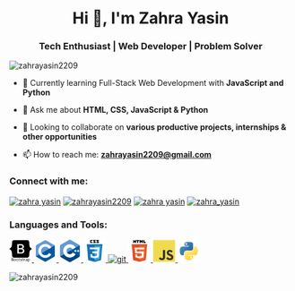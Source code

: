 <h1 align="center">Hi 👋, I'm Zahra Yasin</h1>
<h3 align="center">Tech Enthusiast | Web Developer | Problem Solver</h3>

<p align="left"> <img src="https://komarev.com/ghpvc/?username=zahrayasin2209&label=Profile%20views&color=0e75b6&style=flat" alt="zahrayasin2209" /> </p>

- 🌱 Currently learning Full-Stack Web Development with **JavaScript and Python**

- 💬 Ask me about **HTML, CSS, JavaScript & Python**

- 👯 Looking to collaborate on **various productive projects, internships & other opportunities**

- 📫 How to reach me: **zahrayasin2209@gmail.com**

<h3 align="left">Connect with me:</h3>
<p align="left">
<a href="www.linkedin.com/in/zahra-yasin-18b3a6246" target="blank"><img align="center" src="https://raw.githubusercontent.com/rahuldkjain/github-profile-readme-generator/master/src/images/icons/Social/linked-in-alt.svg" alt="zahra yasin" height="30" width="40" /></a>
<a href="https://instagram.com/zahrayasin2209" target="blank"><img align="center" src="https://raw.githubusercontent.com/rahuldkjain/github-profile-readme-generator/master/src/images/icons/Social/instagram.svg" alt="zahrayasin2209" height="30" width="40" /></a>
<a href="https://www.hackerrank.com/zahrayasin2209?hr_r=1" target="blank"><img align="center" src="https://raw.githubusercontent.com/rahuldkjain/github-profile-readme-generator/master/src/images/icons/Social/hackerrank.svg" alt="zahra yasin" height="30" width="40" /></a>
<a href="https://www.leetcode.com/zahra_yasin" target="blank"><img align="center" src="https://raw.githubusercontent.com/rahuldkjain/github-profile-readme-generator/master/src/images/icons/Social/leet-code.svg" alt="zahra_yasin" height="30" width="40" /></a>
</p>

<h3 align="left">Languages and Tools:</h3>
<p align="left"> <a href="https://getbootstrap.com" target="_blank" rel="noreferrer"> <img src="https://raw.githubusercontent.com/devicons/devicon/master/icons/bootstrap/bootstrap-plain-wordmark.svg" alt="bootstrap" width="40" height="40"/> </a> <a href="https://www.cprogramming.com/" target="_blank" rel="noreferrer"> <img src="https://raw.githubusercontent.com/devicons/devicon/master/icons/c/c-original.svg" alt="c" width="40" height="40"/> </a> <a href="https://www.w3schools.com/cpp/" target="_blank" rel="noreferrer"> <img src="https://raw.githubusercontent.com/devicons/devicon/master/icons/cplusplus/cplusplus-original.svg" alt="cplusplus" width="40" height="40"/> </a> <a href="https://www.w3schools.com/css/" target="_blank" rel="noreferrer"> <img src="https://raw.githubusercontent.com/devicons/devicon/master/icons/css3/css3-original-wordmark.svg" alt="css3" width="40" height="40"/> </a> <a href="https://git-scm.com/" target="_blank" rel="noreferrer"> <img src="https://www.vectorlogo.zone/logos/git-scm/git-scm-icon.svg" alt="git" width="40" height="40"/> </a> <a href="https://www.w3.org/html/" target="_blank" rel="noreferrer"> <img src="https://raw.githubusercontent.com/devicons/devicon/master/icons/html5/html5-original-wordmark.svg" alt="html5" width="40" height="40"/> </a> <a href="https://developer.mozilla.org/en-US/docs/Web/JavaScript" target="_blank" rel="noreferrer"> <img src="https://raw.githubusercontent.com/devicons/devicon/master/icons/javascript/javascript-original.svg" alt="javascript" width="40" height="40"/> </a> <a href="https://www.python.org" target="_blank" rel="noreferrer"> <img src="https://raw.githubusercontent.com/devicons/devicon/master/icons/python/python-original.svg" alt="python" width="40" height="40"/> </a> </p>

<p><img align="center" src="https://github-readme-stats.vercel.app/api/top-langs?username=zahrayasin2209&show_icons=true&locale=en&layout=compact" alt="zahrayasin2209" /></p>
